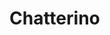 # Chatterino

<!-- Unsub after logout -->
<!-- chats -->
<!-- subscription, messages, joined, activeChats -->
